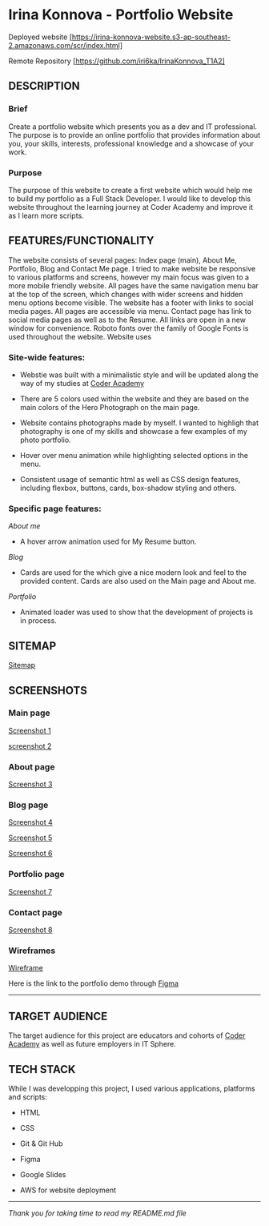 # Irina Konnova - Portfolio Website

Deployed website [https://irina-konnova-website.s3-ap-southeast-2.amazonaws.com/scr/index.html]

Remote Repository [https://github.com/iri6ka/IrinaKonnova_T1A2]


## DESCRIPTION
### Brief

Create a portfolio website which presents you as a dev and IT professional. The purpose is to provide an online portfolio that provides information about you, your skills, interests, professional knowledge and a showcase of your work.

### Purpose

The purpose of this website to create a first website which would help me to build my portfolio as a Full Stack Developer. I would like to develop this website throughout the learning journey at Coder Academy and improve it as I learn more scripts.

## **FEATURES/FUNCTIONALITY**

The website consists of several pages: Index page (main), About Me, Portfolio, Blog and Contact Me page. I tried to make website be responsive to various platforms and screens, however my main focus was given to a more mobile friendly website. All pages have the same navigation menu bar at the top of the screen, which changes with wider screens and hidden menu options become visible. The website has a footer with links to social media pages. All pages are accessible via menu. Contact page has link to social media pages as well as to the Resume. All links are open in a new window for convenience. Roboto fonts over the family of Google Fonts is used throughout the website. Website uses

### Site-wide features:
*  Webstie was built with a minimalistic style and will be updated along the way of my studies at [Coder Academy](https://www.coderacademy.edu.au/)

* There are 5 colors used within the website and they are based on the main colors of the Hero Photograph on the main page.

* Website contains photographs made by myself. I wanted to highligh that photography is one of my skills and showcase a few examples of my photo portfolio.

* Hover over menu animation while highlighting selected options in the menu.

* Consistent usage of semantic html as well as CSS design features, including flexbox, buttons, cards, box-shadow styling and others.


### Specific page features:

*About me* 

* A hover arrow animation used for My Resume button.

*Blog*

* Cards are used for the which give a nice modern look and feel to the provided content. Cards are also used on the Main page and About me.

*Portfolio*

* Animated loader was used to show that the development of projects is in process.


## **SITEMAP**

[Sitemap](https://raw.githubusercontent.com/iri6ka/IrinaKonnova_T1A2/main/docs/sitemap.jpg?raw=true)

## **SCREENSHOTS**

### Main page

[Screenshot 1](https://raw.githubusercontent.com/iri6ka/IrinaKonnova_T1A2/main/docs/Screenshot-1.png)

[screenshot 2](https://raw.githubusercontent.com/iri6ka/IrinaKonnova_T1A2/main/docs/Screenshot-2.png)

### About page

[Screenshot 3](https://raw.githubusercontent.com/iri6ka/IrinaKonnova_T1A2/main/docs/Screenshot-3.png)

### Blog page

[Screenshot 4](https://raw.githubusercontent.com/iri6ka/IrinaKonnova_T1A2/main/docs/Screenshot-4.png)

[Screenshot 5](https://raw.githubusercontent.com/iri6ka/IrinaKonnova_T1A2/main/docs/Screenshot-5.png)

[Screenshot 6](https://raw.githubusercontent.com/iri6ka/IrinaKonnova_T1A2/main/docs/Screenshot-6.png)

### Portfolio page

[Screenshot 7](https://raw.githubusercontent.com/iri6ka/IrinaKonnova_T1A2/main/docs/Screenshot-7.png)

### Contact page

[Screenshot 8](https://raw.githubusercontent.com/iri6ka/IrinaKonnova_T1A2/main/docs/Screenshot-8.png)

### **Wireframes**

[Wireframe](https://raw.githubusercontent.com/iri6ka/IrinaKonnova_T1A2/main/docs/wireframes-screenshot.jpg?raw=true)

Here is the link to the portfolio demo through [Figma](https://www.figma.com/proto/RFZ7cotiOs6SYXvhi0dcxI/Portfolio-website?node-id=9%3A108&scaling=min-zoom)

---

## **TARGET AUDIENCE**

The target audience for this project are educators and cohorts of [Coder Academy](https://www.coderacademy.edu.au/) as well as future employers in IT Sphere. 

## **TECH STACK**

While I was developping this project, I used various applications, platforms and scripts:

* HTML

* CSS

* Git & Git Hub

* Figma

* Google Slides

* AWS for website deployment

---

*Thank you for taking time to read my README.md file*